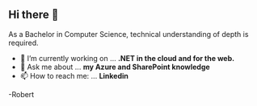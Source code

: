 ## Hi there 👋

As a Bachelor in Computer Science, technical understanding of depth is required. 
- 🔭 I’m currently working on ... **.NET in the cloud and for the web.**
- 💬 Ask me about ... **my Azure and SharePoint knowledge**
- 📫 How to reach me: ... **Linkedin**

-Robert
